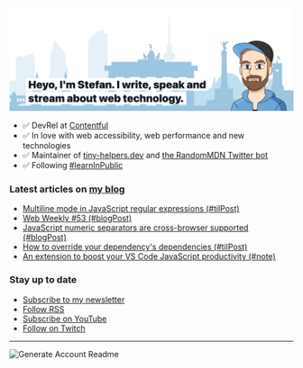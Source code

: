 <img alt="Heyo, I'm Stefan. I write and speak about web technology." src="https://raw.githubusercontent.com/stefanjudis/stefanjudis/main/screenshot.png">

- ✅ DevRel at [Contentful](https://www.contentful.com)
- ✅ In love with web accessibility, web performance and new technologies
- ✅ Maintainer of [tiny-helpers.dev](https://tiny-helpers.dev) and [the RandomMDN Twitter bot](https://twitter.com/randomMDN)
- ✅ Following [#learnInPublic](https://www.stefanjudis.com/today-i-learned/)
### Latest articles on [my blog](https://www.stefanjudis.com)

<!-- BLOG-POST-LIST:START -->
- [Multiline mode in JavaScript regular expressions &lpar;#tilPost&rpar;](https://www.stefanjudis.com/today-i-learned/multiline-mode-in-javascript-regular-expressions/)
- [Web Weekly #53 &lpar;#blogPost&rpar;](https://www.stefanjudis.com/blog/web-weekly-53/)
- [JavaScript numeric separators are cross-browser supported &lpar;#blogPost&rpar;](https://www.stefanjudis.com/blog/javascript-numeric-separators-are-cross-browser-supported/)
- [How to override your dependency&#39;s dependencies &lpar;#tilPost&rpar;](https://www.stefanjudis.com/today-i-learned/how-to-override-your-dependencys-dependencies/)
- [An extension to boost your VS Code JavaScript productivity &lpar;#note&rpar;](https://www.stefanjudis.com/notes/an-extension-to-boost-your-vs-code-javascript-productivity/)
<!-- BLOG-POST-LIST:END -->

### Stay up to date

- [Subscribe to my newsletter](https://www.stefanjudis.com/newsletter/)
- [Follow RSS](https://www.stefanjudis.com/feeds/)
- [Subscribe on YouTube](https://youtube.com/c/stefanjudis)
- [Follow on Twitch](https://www.twitch.tv/stefanjudis)

---

![Generate Account Readme](https://github.com/stefanjudis/stefanjudis/workflows/Generate%20Account%20Readme/badge.svg)
